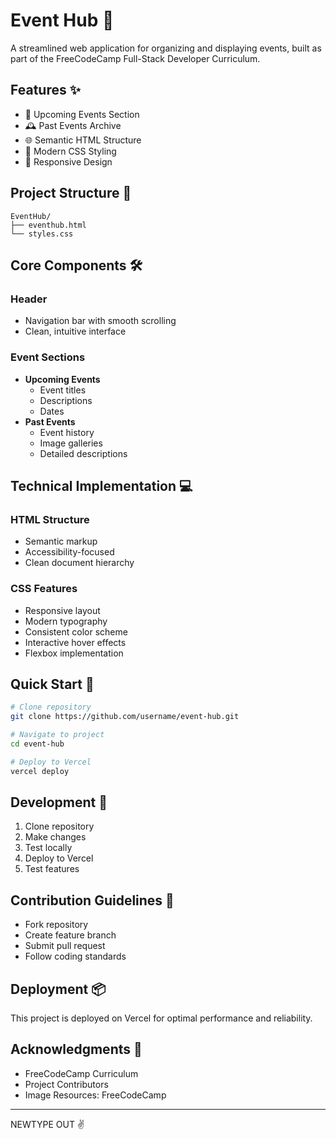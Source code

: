 # Event Hub 🎉

A streamlined web application for organizing and displaying events, built as part of the FreeCodeCamp Full-Stack Developer Curriculum.

## Features ✨

- 📅 Upcoming Events Section
- 🕰️ Past Events Archive
- 🌐 Semantic HTML Structure
- 🎨 Modern CSS Styling
- 📱 Responsive Design

## Project Structure 📂

```
EventHub/
├── eventhub.html
└── styles.css
```

## Core Components 🛠

### Header
- Navigation bar with smooth scrolling
- Clean, intuitive interface

### Event Sections
- **Upcoming Events**
  - Event titles
  - Descriptions
  - Dates
- **Past Events**
  - Event history
  - Image galleries
  - Detailed descriptions

## Technical Implementation 💻

### HTML Structure
- Semantic markup
- Accessibility-focused
- Clean document hierarchy

### CSS Features
- Responsive layout
- Modern typography
- Consistent color scheme
- Interactive hover effects
- Flexbox implementation

## Quick Start 🚀

```bash
# Clone repository
git clone https://github.com/username/event-hub.git

# Navigate to project
cd event-hub

# Deploy to Vercel
vercel deploy
```

## Development 🔧

1. Clone repository
2. Make changes
3. Test locally
4. Deploy to Vercel
5. Test features

## Contribution Guidelines 🤝

- Fork repository
- Create feature branch
- Submit pull request
- Follow coding standards

## Deployment 📦

This project is deployed on Vercel for optimal performance and reliability.

## Acknowledgments 👏

- FreeCodeCamp Curriculum
- Project Contributors
- Image Resources: FreeCodeCamp

---

NEWTYPE OUT ✌️
